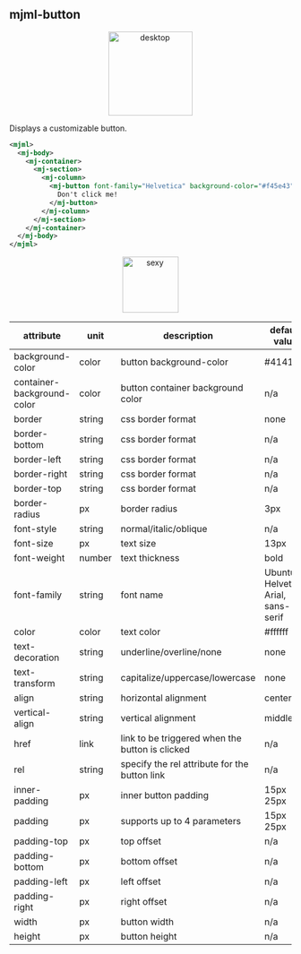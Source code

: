 ## mjml-button

<p align="center">
  <img src="https://cloud.githubusercontent.com/assets/6558790/12751346/fd993192-c9bc-11e5-8c91-37d616bf5874.png" alt="desktop" width="150px" />
</p>

Displays a customizable button.

```xml
<mjml>
  <mj-body>
    <mj-container>
      <mj-section>
        <mj-column>
          <mj-button font-family="Helvetica" background-color="#f45e43" color="white">
            Don't click me!
          </mj-button>
        </mj-column>
      </mj-section>
    </mj-container>
  </mj-body>
</mjml>
```

<p align="center">
  <a href="https://mjml.io/try-it-live/components/button">
    <img width="100px" src="http://imgh.us/TRYITLIVE.svg" alt="sexy" />
  </a>
</p>

attribute                   | unit        | description                                      | default value
----------------------------|-------------|--------------------------------------------------|---------------------
background-color            | color       | button background-color                          | #414141
container-background-color  | color       | button container background color                | n/a
border                      | string      | css border format                                | none
border-bottom               | string      | css border format                                | n/a
border-left                 | string      | css border format                                | n/a
border-right                | string      | css border format                                | n/a
border-top                  | string      | css border format                                | n/a
border-radius               | px          | border radius                                    | 3px
font-style                  | string      | normal/italic/oblique                            | n/a
font-size                   | px          | text size                                        | 13px
font-weight                 | number      | text thickness                                   | bold
font-family                 | string      | font name                                        | Ubuntu, Helvetica, Arial, sans-serif
color                       | color       | text color                                       | #ffffff
text-decoration             | string      | underline/overline/none                          | none
text-transform              | string      | capitalize/uppercase/lowercase                   | none
align                       | string      | horizontal alignment                             | center
vertical-align              | string      | vertical alignment                               | middle
href                        | link        | link to be triggered when the button is clicked  | n/a
rel                         | string      | specify the rel attribute for the button link    | n/a
inner-padding               | px          | inner button padding                             | 15px 25px
padding                     | px          | supports up to 4 parameters                      | 15px 25px
padding-top                 | px          | top offset                                       | n/a
padding-bottom              | px          | bottom offset                                    | n/a
padding-left                | px          | left offset                                      | n/a
padding-right               | px          | right offset                                     | n/a
width                       | px          | button width                                     | n/a
height                      | px          | button height                                    | n/a
